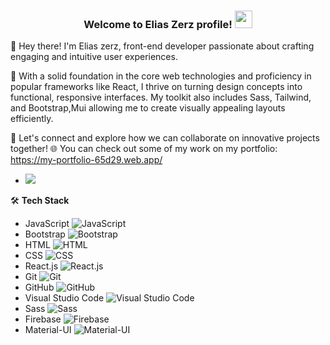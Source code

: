 

<h3 align="center">
  Welcome to Elias Zerz profile!
  <img src="https://media.giphy.com/media/hvRJCLFzcasrR4ia7z/giphy.gif" width="28">
</h3>
👋 Hey there! I'm Elias zerz, front-end developer passionate about crafting engaging and intuitive user experiences. 

💼 With a solid foundation in the core web technologies and proficiency in popular frameworks like React, I thrive on turning design concepts into functional, responsive interfaces. My toolkit also includes Sass, Tailwind, and Bootstrap,Mui allowing me to create visually appealing layouts efficiently.

💬 Let's connect and explore how we can collaborate on innovative projects together!
🌐 You can check out some of my work on my portfolio: https://my-portfolio-65d29.web.app/
- <a href="https://www.linkedin.com/in/elias-zerz-51b5a9251/" target="_blank"><img src="https://img.shields.io/badge/-EliasZerz-0077B5?style=for-the-badge&logo=Linkedin&logoColor=white"/></a>

🛠  **Tech Stack**
- JavaScript ![JavaScript](https://img.icons8.com/color/48/000000/javascript.png)
- Bootstrap ![Bootstrap](https://img.icons8.com/color/48/000000/bootstrap.png)
- HTML ![HTML](https://img.icons8.com/color/48/000000/html-5.png)
- CSS ![CSS](https://img.icons8.com/color/48/000000/css3.png)
- React.js ![React.js](https://img.icons8.com/plasticine/48/000000/react.png)
- Git ![Git](https://img.icons8.com/color/48/000000/git.png)
- GitHub ![GitHub](https://img.icons8.com/material-rounded/48/000000/github.png)
- Visual Studio Code ![Visual Studio Code](https://img.icons8.com/color/48/000000/visual-studio-code-2019.png)
- Sass ![Sass](https://img.icons8.com/windows/48/000000/sass.png)
- Firebase ![Firebase](https://img.icons8.com/color/48/000000/firebase.png)
- Material-UI ![Material-UI](https://img.icons8.com/color/48/000000/material-ui.png)











